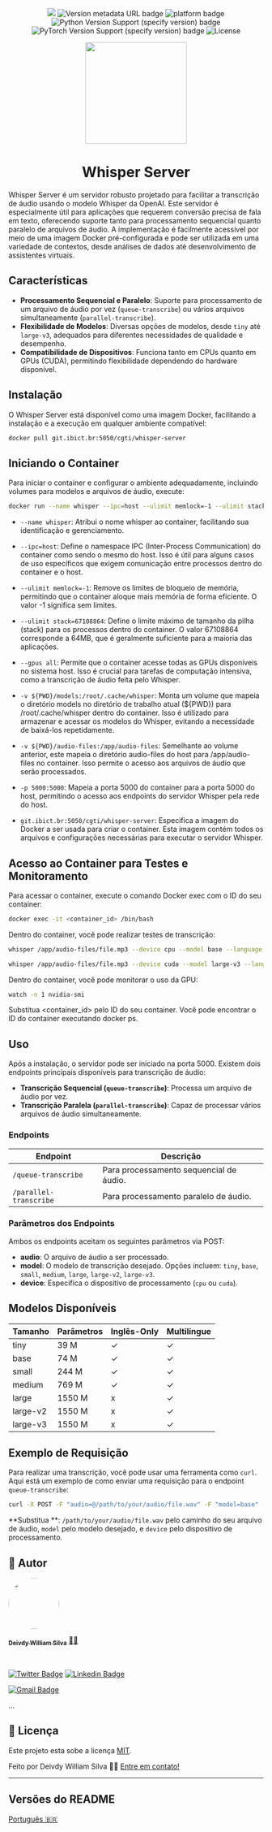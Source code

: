 
<div align="center">
<p>
<img src="http://img.shields.io/static/v1?label=STATUS&message=EM%20DESENVOLVIMENTO&color=red" #whisper-server/>
<img alt="Version metadata URL badge" src="https://img.shields.io/badge/docker-v1.0.0--beta-blue">
<img alt="platform badge" src="https://img.shields.io/badge/whisper-20231117-aquamarine">
<img alt="Python Version Support (specify version) badge" src="https://img.shields.io/badge/Python-3.8.13-yellow">
<img alt="PyTorch Version Support (specify version) badge" src="https://img.shields.io/badge/PyTorch-1.13-blueviolet">
<img  alt="License"  src="https://img.shields.io/badge/license-MIT-brightgreen">
</p>

  <img width="200" src="https://git.ibict.br/cgti/whisper-server/-/wikis/uploads/126afea66c32e2bc62ed7e690f815183/Whisper2B.png">

<h1 align="center">Whisper Server</h1>

</div>

Whisper Server é um servidor robusto projetado para facilitar a transcrição de áudio usando o modelo Whisper da OpenAI. Este servidor é especialmente útil para aplicações que requerem conversão precisa de fala em texto, oferecendo suporte tanto para processamento sequencial quanto paralelo de arquivos de áudio. A implementação é facilmente acessível por meio de uma imagem Docker pré-configurada e pode ser utilizada em uma variedade de contextos, desde análises de dados até desenvolvimento de assistentes virtuais.

## Características

- **Processamento Sequencial e Paralelo**: Suporte para processamento de um arquivo de áudio por vez (`queue-transcribe`) ou vários arquivos simultaneamente (`parallel-transcribe`).
- **Flexibilidade de Modelos**: Diversas opções de modelos, desde `tiny` até `large-v3`, adequados para diferentes necessidades de qualidade e desempenho.
- **Compatibilidade de Dispositivos**: Funciona tanto em CPUs quanto em GPUs (CUDA), permitindo flexibilidade dependendo do hardware disponível.

## Instalação

O Whisper Server está disponível como uma imagem Docker, facilitando a instalação e a execução em qualquer ambiente compatível:
```bash
docker pull git.ibict.br:5050/cgti/whisper-server
```

## Iniciando o Container

Para iniciar o container e configurar o ambiente adequadamente, incluindo volumes para modelos e arquivos de áudio, execute:

```bash
docker run --name whisper --ipc=host --ulimit memlock=-1 --ulimit stack=67108864 --gpus all -v ${PWD}/models:/root/.cache/whisper -v ${PWD}/audio-files:/app/audio-files -p 5000:5000 git.ibict.br:5050/cgti/whisper-server
```

- `--name whisper`: Atribui o nome whisper ao container, facilitando sua identificação e gerenciamento.

- `--ipc=host`: Define o namespace IPC (Inter-Process Communication) do container como sendo o mesmo do host. Isso é útil para alguns casos de uso específicos que exigem comunicação entre processos dentro do container e o host.

- `--ulimit memlock=-1`: Remove os limites de bloqueio de memória, permitindo que o container aloque mais memória de forma eficiente. O valor -1 significa sem limites.

- `--ulimit stack=67108864`: Define o limite máximo de tamanho da pilha (stack) para os processos dentro do container. O valor 67108864 corresponde a 64MB, que é geralmente suficiente para a maioria das aplicações.

- `--gpus all`: Permite que o container acesse todas as GPUs disponíveis no sistema host. Isso é crucial para tarefas de computação intensiva, como a transcrição de áudio feita pelo Whisper.

- `-v ${PWD}/models:/root/.cache/whisper`: Monta um volume que mapeia o diretório models no diretório de trabalho atual (${PWD}) para /root/.cache/whisper dentro do container. Isso é utilizado para armazenar e acessar os modelos do Whisper, evitando a necessidade de baixá-los repetidamente.

- `-v ${PWD}/audio-files:/app/audio-files`: Semelhante ao volume anterior, este mapeia o diretório audio-files do host para /app/audio-files no container. Isso permite o acesso aos arquivos de áudio que serão processados.

- `-p 5000:5000`: Mapeia a porta 5000 do container para a porta 5000 do host, permitindo o acesso aos endpoints do servidor Whisper pela rede do host.

- `git.ibict.br:5050/cgti/whisper-server`: Especifica a imagem do Docker a ser usada para criar o container. Esta imagem contém todos os arquivos e configurações necessárias para executar o servidor Whisper.

## Acesso ao Container para Testes e Monitoramento
Para acessar o container, execute o comando Docker exec com o ID do seu container:
```bash
docker exec -it <container_id> /bin/bash
```

Dentro do container, você pode realizar testes de transcrição:
```bash
whisper /app/audio-files/file.mp3 --device cpu --model base --language Portuguese --output_dir /app --output_format txt
```
```bash
whisper /app/audio-files/file.mp3 --device cuda --model large-v3 --language Portuguese --output_dir /app --output_format txt
```

Dentro do container, você pode monitorar o uso da GPU:
```bash
watch -n 1 nvidia-smi
```

Substitua <container_id> pelo ID do seu container. Você pode encontrar o ID do container executando docker ps.


## Uso

Após a instalação, o servidor pode ser iniciado na porta 5000. Existem dois endpoints principais disponíveis para transcrição de áudio:

- **Transcrição Sequencial (`queue-transcribe`)**: Processa um arquivo de áudio por vez.
- **Transcrição Paralela (`parallel-transcribe`)**: Capaz de processar vários arquivos de áudio simultaneamente.

### Endpoints

| Endpoint                 | Descrição                               |
|--------------------------|-----------------------------------------|
| `/queue-transcribe`      | Para processamento sequencial de áudio. |
| `/parallel-transcribe`   | Para processamento paralelo de áudio.   |

### Parâmetros dos Endpoints

Ambos os endpoints aceitam os seguintes parâmetros via POST:

- **audio**: O arquivo de áudio a ser processado.
- **model**: O modelo de transcrição desejado. Opções incluem: `tiny`, `base`, `small`, `medium`, `large`, `large-v2`, `large-v3`.
- **device**: Especifica o dispositivo de processamento (`cpu` ou `cuda`).

## Modelos Disponíveis

| Tamanho  | Parâmetros | Inglês-Only | Multilíngue |
|----------|------------|-------------|-------------|
| tiny     | 39 M       | ✓           | ✓           |
| base     | 74 M       | ✓           | ✓           |
| small    | 244 M      | ✓           | ✓           |
| medium   | 769 M      | ✓           | ✓           |
| large    | 1550 M     | x           | ✓           |
| large-v2 | 1550 M     | x           | ✓           |
| large-v3 | 1550 M     | x           | ✓           |

## Exemplo de Requisição

Para realizar uma transcrição, você pode usar uma ferramenta como `curl`. Aqui está um exemplo de como enviar uma requisição para o endpoint `queue-transcribe`:

```bash
curl -X POST -F "audio=@/path/to/your/audio/file.wav" -F "model=base" -F "device=cuda" http://127.0.0.1:5000/queue-transcribe
```
**Substitua **: `/path/to/your/audio/file.wav` pelo caminho do seu arquivo de áudio, `model` pelo modelo desejado, e `device` pelo dispositivo de processamento.

## 🦸 Autor

  

<a  href="https://www.linkedin.com/in/deivdy-william-silva/">

<img  style="border-radius: 50%;"  src="https://avatars.githubusercontent.com/u/32515147?v=4"  width="100px;"  alt=""/>

<br  />

<sub><b>Deivdy William Silva</b></sub></a>  <a  href="http://lattes.cnpq.br/7257211063411329"  title="Lattes">👨‍🔬</a>

<br  />

  

[![Twitter Badge](https://img.shields.io/badge/-@Deivdy7William-1ca0f1?style=flat-square&labelColor=1ca0f1&logo=twitter&logoColor=white&link=https://twitter.com/Deivdy7William)](https://twitter.com/Deivdy7William) [![Linkedin Badge](https://img.shields.io/badge/-Deivdy-blue?style=flat-square&logo=Linkedin&logoColor=white&link=https://www.linkedin.com/in/deivdy-william-silva/)](https://www.linkedin.com/in/deivdy-william-silva/)

[![Gmail Badge](https://img.shields.io/badge/-deivdy.william@gmail.com-c14438?style=flat-square&logo=Gmail&logoColor=white&link=mailto:deivdy.william@gmail.com)](mailto:deivdy.william@gmail.com)

  …
## 📝 Licença

  

Este projeto esta sobe a licença [MIT](./LICENSE).

  

Feito por Deivdy William Silva 👋🏽 [Entre em contato!](https://www.linkedin.com/in/deivdy-william-silva/)

  

---

  

## Versões do README

  

[Português 🇧🇷](./README.md)

